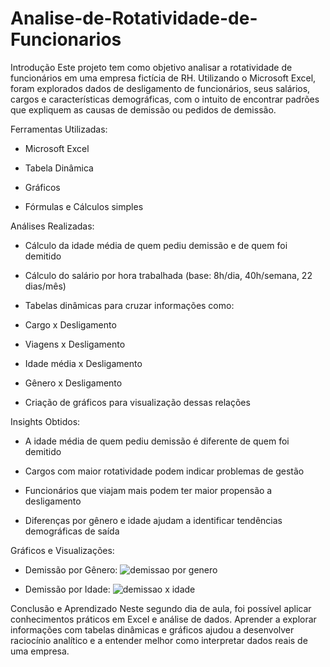 # Analise-de-Rotatividade-de-Funcionarios

Introdução
Este projeto tem como objetivo analisar a rotatividade de funcionários em uma empresa fictícia de RH. Utilizando o Microsoft Excel, foram explorados dados de desligamento de funcionários, seus salários, cargos e características demográficas, com o intuito de encontrar padrões que expliquem as causas de demissão ou pedidos de demissão.

Ferramentas Utilizadas:

- Microsoft Excel

- Tabela Dinâmica

- Gráficos

- Fórmulas e Cálculos simples

Análises Realizadas:
  
- Cálculo da idade média de quem pediu demissão e de quem foi demitido

- Cálculo do salário por hora trabalhada (base: 8h/dia, 40h/semana, 22 dias/mês)

- Tabelas dinâmicas para cruzar informações como:

- Cargo x Desligamento

- Viagens x Desligamento

- Idade média x Desligamento

- Gênero x Desligamento

- Criação de gráficos para visualização dessas relações

Insights Obtidos:

- A idade média de quem pediu demissão é diferente de quem foi demitido

- Cargos com maior rotatividade podem indicar problemas de gestão

- Funcionários que viajam mais podem ter maior propensão a desligamento

- Diferenças por gênero e idade ajudam a identificar tendências demográficas de saída

Gráficos e Visualizações:

- Demissão por Gênero:
![demissao por genero](https://github.com/user-attachments/assets/311bb158-9541-42f9-bd62-89a12bb393b1)


- Demissão por Idade:
![demissao x idade](https://github.com/user-attachments/assets/cca6163c-3f1d-4539-8f8e-d74235dfa051)

Conclusão e Aprendizado
Neste segundo dia de aula, foi possível aplicar conhecimentos práticos em Excel e análise de dados. Aprender a explorar informações com tabelas dinâmicas e gráficos ajudou a desenvolver raciocínio analítico e a entender melhor como interpretar dados reais de uma empresa.
